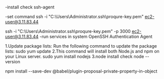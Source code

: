 -install check
ssh-agent

-set command
ssh -i "C:\Users\Administrator\.ssh\proqure-key.pem" ec2-user@3.11.83.44

ssh -i "C:\Users\Administrator\.ssh\proqure-key.pem" -p 3000 ec2-user@3.11.83.44
-run services in system
OpenSSH Authentication Agent


1.Update package lists: Run the following command to update the package lists:
sudo yum update
2.This command will install both Node.js and npm on your Linux server.
sudo yum install nodejs
3.node install check
node --version


npm install --save-dev @babel/plugin-proposal-private-property-in-object




